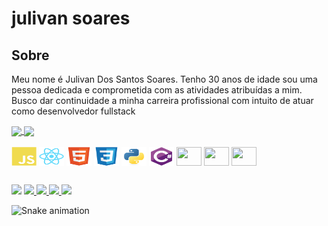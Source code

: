 

# julivan soares

## Sobre

Meu nome é Julivan Dos Santos Soares. Tenho 30 anos de idade sou uma pessoa dedicada e comprometida com as atividades atribuídas a mim. Busco dar continuidade a minha carreira profissional com intuito de atuar como desenvolvedor fullstack


<a href="https://github.com/julivansoares">

  <img align="center" src="https://github-readme-stats.vercel.app/api?username=julivansoares&show_icons=true&theme=chartreuse-dark" />

  <img align="center" src="https://github-readme-stats.vercel.app/api/top-langs/?username=julivansoares&theme=chartreuse-dark" />

</a>

<div style="display: inline_block"><br>
  <img align="center" height="30" width="40" src="https://raw.githubusercontent.com/devicons/devicon/master/icons/javascript/javascript-plain.svg">
  <img align="center" height="30" width="40" src="https://raw.githubusercontent.com/devicons/devicon/master/icons/react/react-original.svg">
  <img align="center" height="30" width="40" src="https://raw.githubusercontent.com/devicons/devicon/master/icons/html5/html5-original.svg">
  <img align="center" height="30" width="40" src="https://raw.githubusercontent.com/devicons/devicon/master/icons/css3/css3-original.svg">
  <img align="center" height="30" width="40" src="https://raw.githubusercontent.com/devicons/devicon/master/icons/python/python-original.svg">
  <img align="center" height="30" width="40" src="https://raw.githubusercontent.com/devicons/devicon/master/icons/csharp/csharp-original.svg">
  <img align="center" height="30" width="40" src="https://icongr.am/devicon/postgresql-original-wordmark.svg?size=128&color=currentColor">
  <img align="center" height="30" width="40" src="https://icongr.am/devicon/mysql-original.svg?size=128&color=currentColor">
  <img align="center" height="30" width="40" src="https://icongr.am/devicon/linux-original.svg?size=128&color=currentColor">

</div>

##
<div> 
  <a href="https://www.youtube.com/channel/UCgl2yygRFddNbKoyPoiIg7g" target="_blank"><img src="https://img.shields.io/badge/YouTube-FF0000?style=for-the-badge&logo=youtube&logoColor=white" target="_blank"></a>
   <a href="https://www.twitch.tv/hardsoares" target="_blank">
  <img src="https://img.shields.io/badge/Twitch-9146FF?style=for-the-badge&logo=twitch&logoColor=white" target="_blank">
  </a><a href="https://www.linkedin.com/in/julivan-soares/" target="_blank"><img src="https://img.shields.io/badge/Discord-7289DA?style=for-the-badge&logo=discord&logoColor=white" target="_blank">
</a> 
  <a href = "mailto:julivan.soares@outlook.com"><img src="https://img.shields.io/badge/Microsoft_Outlook-0078D4?style=for-the-badge&logo=microsoft-outlook&logoColor=white" target="_blank">
  </a><a href="https://www.linkedin.com/in/julivan-soares/" target="_blank"><img src="https://img.shields.io/badge/-LinkedIn-%230077B5?style=for-the-badge&logo=linkedin&logoColor=white" target="_blank"></a> 
</div>


![Snake animation](https://github.com/julivansoares/julivansoares/blob/output/github-contribution-grid-snake.svg)

